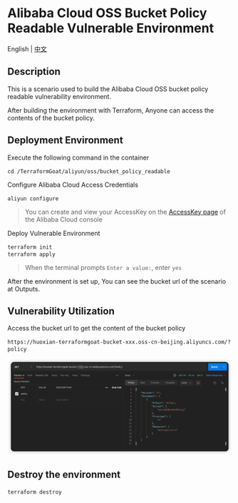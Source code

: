 # Alibaba Cloud OSS Bucket Policy Readable Vulnerable Environment

English | [中文](./README_CN.md)

## Description

This is a scenario used to build the Alibaba Cloud OSS bucket policy readable vulnerability environment.

After building the environment with Terraform, Anyone can access the contents of the bucket policy.

## Deployment Environment

Execute the following command in the container

```shell
cd /TerraformGoat/aliyun/oss/bucket_policy_readable
```

Configure Alibaba Cloud Access Credentials

```shell
aliyun configure
```

> You can create and view your AccessKey on the [AccessKey page](https://ram.console.aliyun.com/manage/ak) of the Alibaba Cloud console

Deploy Vulnerable Environment

```shell
terraform init
terraform apply
```

> When the terminal prompts `Enter a value:`, enter `yes`

After the environment is set up, You can see the bucket url of the scenario at Outputs.

## Vulnerability Utilization

Access the bucket url to get the content of the bucket policy

```shell
https://huoxian-terraformgoat-bucket-xxx.oss-cn-beijing.aliyuncs.com/?policy
```

![img](../../../images/1652866766.png)

## Destroy the environment

```shell
terraform destroy
```
